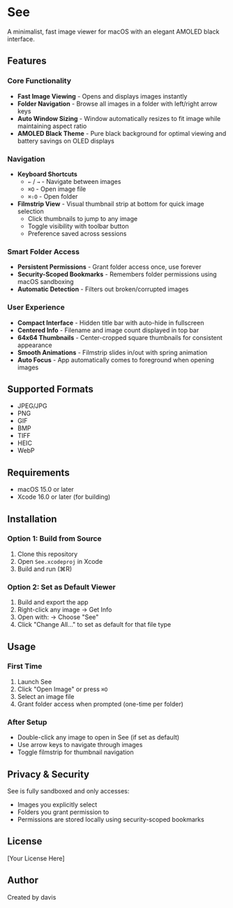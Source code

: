 # See

A minimalist, fast image viewer for macOS with an elegant AMOLED black interface.

## Features

### Core Functionality
- **Fast Image Viewing** - Opens and displays images instantly
- **Folder Navigation** - Browse all images in a folder with left/right arrow keys
- **Auto Window Sizing** - Window automatically resizes to fit image while maintaining aspect ratio
- **AMOLED Black Theme** - Pure black background for optimal viewing and battery savings on OLED displays

### Navigation
- **Keyboard Shortcuts**
  - `←` / `→` - Navigate between images
  - `⌘O` - Open image file
  - `⌘⇧O` - Open folder
- **Filmstrip View** - Visual thumbnail strip at bottom for quick image selection
  - Click thumbnails to jump to any image
  - Toggle visibility with toolbar button
  - Preference saved across sessions

### Smart Folder Access
- **Persistent Permissions** - Grant folder access once, use forever
- **Security-Scoped Bookmarks** - Remembers folder permissions using macOS sandboxing
- **Automatic Detection** - Filters out broken/corrupted images

### User Experience
- **Compact Interface** - Hidden title bar with auto-hide in fullscreen
- **Centered Info** - Filename and image count displayed in top bar
- **64x64 Thumbnails** - Center-cropped square thumbnails for consistent appearance
- **Smooth Animations** - Filmstrip slides in/out with spring animation
- **Auto Focus** - App automatically comes to foreground when opening images

## Supported Formats

- JPEG/JPG
- PNG
- GIF
- BMP
- TIFF
- HEIC
- WebP

## Requirements

- macOS 15.0 or later
- Xcode 16.0 or later (for building)

## Installation

### Option 1: Build from Source
1. Clone this repository
2. Open `See.xcodeproj` in Xcode
3. Build and run (⌘R)

### Option 2: Set as Default Viewer
1. Build and export the app
2. Right-click any image → Get Info
3. Open with: → Choose "See"
4. Click "Change All..." to set as default for that file type

## Usage

### First Time
1. Launch See
2. Click "Open Image" or press `⌘O`
3. Select an image file
4. Grant folder access when prompted (one-time per folder)

### After Setup
- Double-click any image to open in See (if set as default)
- Use arrow keys to navigate through images
- Toggle filmstrip for thumbnail navigation

## Privacy & Security

See is fully sandboxed and only accesses:
- Images you explicitly select
- Folders you grant permission to
- Permissions are stored locally using security-scoped bookmarks

## License

[Your License Here]

## Author

Created by davis

